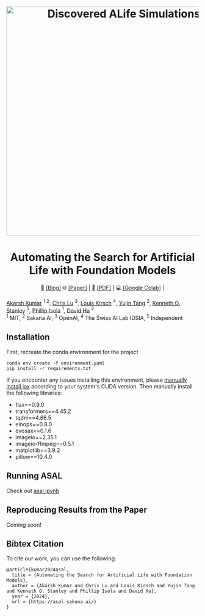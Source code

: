 
<h1 align="center">
  <a href="https://sakana.ai/asal">
    <img width="600" alt="Discovered ALife Simulations" src="https://pub.sakana.ai/asal/assets/png/cover_video_square-min.png"></a><br>
</h1>


<h1 align="center">
Automating the Search for Artificial Life with Foundation Models
</h1>
<p align="center">
  📝 <a href="https://sakana.ai/asal">[Blog]</a>
  🌐 <a href="https://asal.sakana.ai/">[Paper]</a> |
  📄 <a href="https://arxiv.org/">[PDF]</a> |
  💻 <a href="Google colab">[Google Colab]</a> |
</p>

[Akarsh Kumar](https://x.com/akarshkumar0101) $^{1}$ $^2$, [Chris Lu](https://x.com/_chris_lu_) $^{3}$, [Louis Kirsch](https://x.com/LouisKirschAI) $^{4}$, [Yujin Tang](https://x.com/yujin_tang) $^2$, [Kenneth O. Stanley](https://x.com/kenneth0stanley) $^5$, [Phillip Isola](https://x.com/phillip_isola) $^1$, [David Ha](https://x.com/hardmaru) $^2$
<br>
$^1$ MIT, $^2$ Sakana AI, $^3$ OpenAI, $^4$ The Swiss AI Lab IDSIA, $^5$ Independent


## Installation 

First, recreate the conda environment for the project
```shell
conda env create -f environment.yaml
pip install -r requirements.txt
```

If you encounter any issues installing this environment, please [manually install jax](https://github.com/jax-ml/jax?tab=readme-ov-file#installation) according to your system's CUDA version.
Then manually install the following libraries:
- flax==0.9.0
- transformers==4.45.2
- tqdm==4.66.5
- einops==0.8.0
- evosax==0.1.6
- imageio==2.35.1
- imageio-ffmpeg==0.5.1
- matplotlib==3.9.2
- pillow==10.4.0

## Running ASAL
Check out [asal.ipynb](asal.ipynb)

## Reproducing Results from the Paper
Coming soon!
  
## Bibtex Citation
To cite our work, you can use the following:
```
@article{kumar2024asal,
  title = {Automating the Search for Artificial Life with Foundation Models},
  author = {Akarsh Kumar and Chris Lu and Louis Kirsch and Yujin Tang and Kenneth O. Stanley and Phillip Isola and David Ha},
  year = {2024},
  url = {https://asal.sakana.ai/}
}
```

